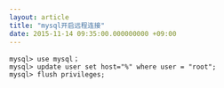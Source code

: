 ```yaml
---
layout: article
title: "mysql开启远程连接"
date: 2015-11-14 09:35:00.000000000 +09:00
---
```


    mysql> use mysql；
    mysql> update user set host="%" where user = "root";
    mysql> flush privileges;
